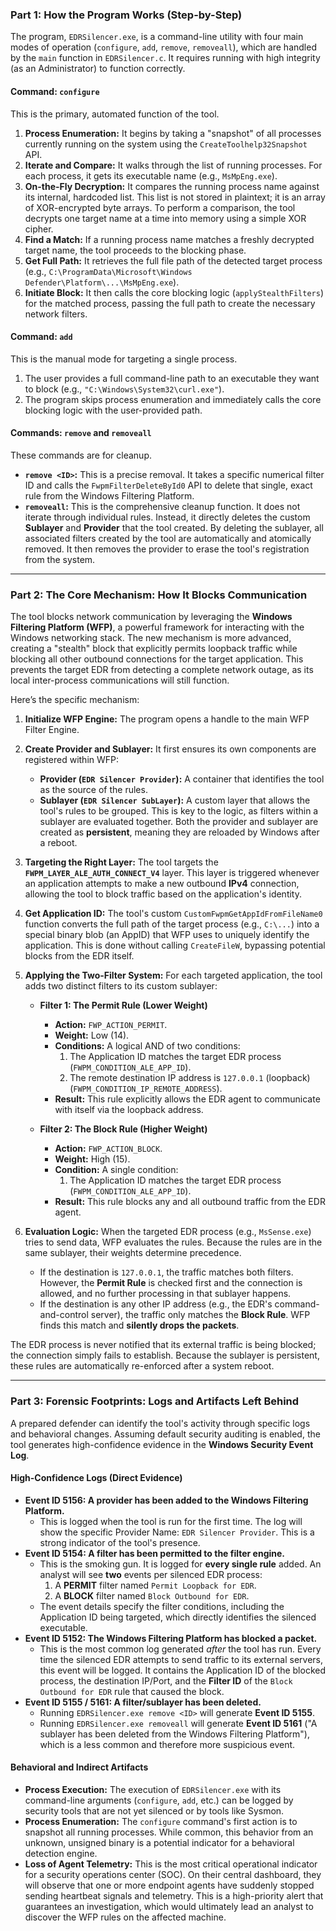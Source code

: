 ### Part 1: How the Program Works (Step-by-Step)

The program, `EDRSilencer.exe`, is a command-line utility with four main modes of operation (`configure`, `add`, `remove`, `removeall`), which are handled by the `main` function in `EDRSilencer.c`. It requires running with high integrity (as an Administrator) to function correctly.

#### Command: `configure`

This is the primary, automated function of the tool.

1.  **Process Enumeration:** It begins by taking a "snapshot" of all processes currently running on the system using the `CreateToolhelp32Snapshot` API.
2.  **Iterate and Compare:** It walks through the list of running processes. For each process, it gets its executable name (e.g., `MsMpEng.exe`).
3.  **On-the-Fly Decryption:** It compares the running process name against its internal, hardcoded list. This list is not stored in plaintext; it is an array of XOR-encrypted byte arrays. To perform a comparison, the tool decrypts one target name at a time into memory using a simple XOR cipher.
4.  **Find a Match:** If a running process name matches a freshly decrypted target name, the tool proceeds to the blocking phase.
5.  **Get Full Path:** It retrieves the full file path of the detected target process (e.g., `C:\ProgramData\Microsoft\Windows Defender\Platform\...\MsMpEng.exe`).
6.  **Initiate Block:** It then calls the core blocking logic (`applyStealthFilters`) for the matched process, passing the full path to create the necessary network filters.

#### Command: `add`

This is the manual mode for targeting a single process.

1.  The user provides a full command-line path to an executable they want to block (e.g., `"C:\Windows\System32\curl.exe"`).
2.  The program skips process enumeration and immediately calls the core blocking logic with the user-provided path.

#### Commands: `remove` and `removeall`

These commands are for cleanup.

*   **`remove <ID>`:** This is a precise removal. It takes a specific numerical filter ID and calls the `FwpmFilterDeleteById0` API to delete that single, exact rule from the Windows Filtering Platform.
*   **`removeall`:** This is the comprehensive cleanup function. It does not iterate through individual rules. Instead, it directly deletes the custom **Sublayer** and **Provider** that the tool created. By deleting the sublayer, all associated filters created by the tool are automatically and atomically removed. It then removes the provider to erase the tool's registration from the system.

---

### Part 2: The Core Mechanism: How It Blocks Communication

The tool blocks network communication by leveraging the **Windows Filtering Platform (WFP)**, a powerful framework for interacting with the Windows networking stack. The new mechanism is more advanced, creating a "stealth" block that explicitly permits loopback traffic while blocking all other outbound connections for the target application. This prevents the target EDR from detecting a complete network outage, as its local inter-process communications will still function.

Here’s the specific mechanism:

1.  **Initialize WFP Engine:** The program opens a handle to the main WFP Filter Engine.

2.  **Create Provider and Sublayer:** It first ensures its own components are registered within WFP:
    *   **Provider (`EDR Silencer Provider`):** A container that identifies the tool as the source of the rules.
    *   **Sublayer (`EDR Silencer SubLayer`):** A custom layer that allows the tool's rules to be grouped. This is key to the logic, as filters within a sublayer are evaluated together.
    Both the provider and sublayer are created as **persistent**, meaning they are reloaded by Windows after a reboot.

3.  **Targeting the Right Layer:** The tool targets the **`FWPM_LAYER_ALE_AUTH_CONNECT_V4`** layer. This layer is triggered whenever an application attempts to make a new outbound **IPv4** connection, allowing the tool to block traffic based on the application's identity.

4.  **Get Application ID:** The tool's custom `CustomFwpmGetAppIdFromFileName0` function converts the full path of the target process (e.g., `C:\...`) into a special binary blob (an AppID) that WFP uses to uniquely identify the application. This is done without calling `CreateFileW`, bypassing potential blocks from the EDR itself.

5.  **Applying the Two-Filter System:** For each targeted application, the tool adds two distinct filters to its custom sublayer:

    *   **Filter 1: The Permit Rule (Lower Weight)**
        *   **Action:** `FWP_ACTION_PERMIT`.
        *   **Weight:** Low (14).
        *   **Conditions:** A logical AND of two conditions:
            1.  The Application ID matches the target EDR process (`FWPM_CONDITION_ALE_APP_ID`).
            2.  The remote destination IP address is `127.0.0.1` (loopback) (`FWPM_CONDITION_IP_REMOTE_ADDRESS`).
        *   **Result:** This rule explicitly allows the EDR agent to communicate with itself via the loopback address.

    *   **Filter 2: The Block Rule (Higher Weight)**
        *   **Action:** `FWP_ACTION_BLOCK`.
        *   **Weight:** High (15).
        *   **Condition:** A single condition:
            1.  The Application ID matches the target EDR process (`FWPM_CONDITION_ALE_APP_ID`).
        *   **Result:** This rule blocks any and all outbound traffic from the EDR agent.

6.  **Evaluation Logic:** When the targeted EDR process (e.g., `MsSense.exe`) tries to send data, WFP evaluates the rules. Because the rules are in the same sublayer, their weights determine precedence.
    *   If the destination is `127.0.0.1`, the traffic matches both filters. However, the **Permit Rule** is checked first and the connection is allowed, and no further processing in that sublayer happens.
    *   If the destination is any other IP address (e.g., the EDR's command-and-control server), the traffic only matches the **Block Rule**. WFP finds this match and **silently drops the packets**.

The EDR process is never notified that its external traffic is being blocked; the connection simply fails to establish. Because the sublayer is persistent, these rules are automatically re-enforced after a system reboot.

---

### Part 3: Forensic Footprints: Logs and Artifacts Left Behind

A prepared defender can identify the tool's activity through specific logs and behavioral changes. Assuming default security auditing is enabled, the tool generates high-confidence evidence in the **Windows Security Event Log**.

#### High-Confidence Logs (Direct Evidence)

*   **Event ID 5156: A provider has been added to the Windows Filtering Platform.**
    *   This is logged when the tool is run for the first time. The log will show the specific Provider Name: `EDR Silencer Provider`. This is a strong indicator of the tool's presence.
*   **Event ID 5154: A filter has been permitted to the filter engine.**
    *   This is the smoking gun. It is logged for **every single rule** added. An analyst will see **two** events per silenced EDR process:
        1.  A **PERMIT** filter named `Permit Loopback for EDR`.
        2.  A **BLOCK** filter named `Block Outbound for EDR`.
    *   The event details specify the filter conditions, including the Application ID being targeted, which directly identifies the silenced executable.
*   **Event ID 5152: The Windows Filtering Platform has blocked a packet.**
    *   This is the most common log generated *after* the tool has run. Every time the silenced EDR attempts to send traffic to its external servers, this event will be logged. It contains the Application ID of the blocked process, the destination IP/Port, and the **Filter ID** of the `Block Outbound for EDR` rule that caused the block.
*   **Event ID 5155 / 5161: A filter/sublayer has been deleted.**
    *   Running `EDRSilencer.exe remove <ID>` will generate **Event ID 5155**.
    *   Running `EDRSilencer.exe removeall` will generate **Event ID 5161** ("A sublayer has been deleted from the Windows Filtering Platform"), which is a less common and therefore more suspicious event.

#### Behavioral and Indirect Artifacts

*   **Process Execution:** The execution of `EDRSilencer.exe` with its command-line arguments (`configure`, `add`, etc.) can be logged by security tools that are not yet silenced or by tools like Sysmon.
*   **Process Enumeration:** The `configure` command's first action is to snapshot all running processes. While common, this behavior from an unknown, unsigned binary is a potential indicator for a behavioral detection engine.
*   **Loss of Agent Telemetry:** This is the most critical operational indicator for a security operations center (SOC). On their central dashboard, they will observe that one or more endpoint agents have suddenly stopped sending heartbeat signals and telemetry. This is a high-priority alert that guarantees an investigation, which would ultimately lead an analyst to discover the WFP rules on the affected machine.